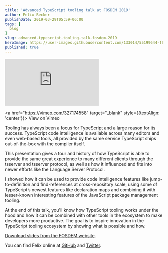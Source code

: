 ```yaml
---
title: 'Advanced TypeScript tooling talk at FOSDEM 2019'
author: Felix Becker
publishDate: 2019-03-29T05:59-06:00
tags: [
  blog
]
slug: advanced-typescript-tooling-talk-fosdem-2019
heroImage: https://user-images.githubusercontent.com/133014/55199644-f67f3280-5177-11e9-8aae-56238f6c80f0.jpg
published: true
---
```


<div className="container">
  <div style={{paddingTop: '56.25%', position: 'relative'}}>
    <iframe src="https://player.vimeo.com/video/327174558?color=0CB6F4&amp;title=0&amp;byline=0&amp;portrait=0&autoplay=1&loop=1" style={{position: 'absolute', top: '0', left: '0', width: '100%', height: '100%'}} frameborder="0" webkitallowfullscreen="" mozallowfullscreen="" allowfullscreen=""></iframe>    
  </div>
</div>

<a href="https://vimeo.com/327174558" target="_blank" style={{textAlign: 'center'}}>
  View on Vimeo
</a>

Tooling has always been a focus for TypeScript and a large reason for its success. TypeScript code intelligence is available across many editors and even web-based tools, all provided by the same service TypeScript ships out-of-the-box with the compiler itself.

This presentation gives a tour and history of how TypeScript is able to provide the same great experience to many different clients through the tsserver and tsserver protocol, as well as how it influenced and fits into newer efforts like the Language Server Protocol.

I showed how it can be used to provide code intelligence features like jump-to-definition and find-references at cross-repository scale, using some of TypeScript’s newest features like declaration maps and combining it with lesser-known interesting features of the JavaScript package management tooling.

At the end of this talk, you'll know how TypeScript tooling works under the hood and how it can be combined with other tools in the ecosystem to make developers more productive. The goal is to inspire innovation in the TypeScript tooling ecosystem by showing what is possible and how.

<div style={{textAlign: 'center'}}>
<a href="https://fosdem.org/2019/schedule/event/typescript_advanced_tooling/attachments/slides/3023/export/events/attachments/typescript_advanced_tooling/slides/3023/FOSDEM_2019_TypeScript_Tooling_Slides.pdf">Download slides from the FOSDEM website</a>.
</div>


You can find Felix online at [GitHub](https://github.com/felixfbecker) and [Twitter](https://twitter.com/felixfbecker).
